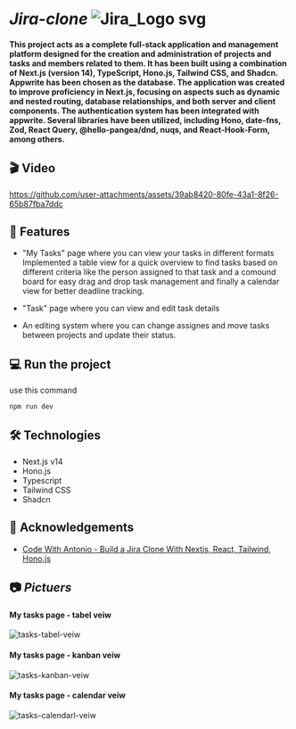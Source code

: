 # <i> Jira-clone </i> ![Jira_Logo svg](https://github.com/user-attachments/assets/080436da-8e52-4fe1-ba7d-fef7ebff1ad9)

#### This project acts as a complete full-stack application and management platform designed for the creation and administration of projects and tasks and members related to them. It has been built using a combination of Next.js (version 14), TypeScript, Hono.js, Tailwind CSS, and Shadcn. Appwrite has been chosen as the database. The application was created to improve proficiency in Next.js, focusing on aspects such as dynamic and nested routing, database relationships, and both server and client components. The authentication system has been integrated with appwrite. Several libraries have been utilized, including Hono, date-fns, Zod, React Query, @hello-pangea/dnd, nuqs, and React-Hook-Form, among others.

## 🎬 Video

https://github.com/user-attachments/assets/39ab8420-80fe-43a1-8f26-65b87fba7ddc



## 🧲 Features
- "My Tasks" page where you can view your tasks in different formats  Implemented  a table view for a quick overview to find tasks based on different criteria like the person assigned to that task  and a comound board for easy drag and drop task management and finally a calendar view for better deadline tracking. 

- "Task" page where you can view and edit task details

-  An editing system where you can change assignes and move tasks between projects and update their status.

## 💻  Run the project 
use this command
```bash
npm run dev
```

## 🛠️ Technologies

- Next.js v14
- Hono.js
- Typescript
- Tailwind CSS
- Shadcn

## 🙇 Acknowledgements
- <a href="https://www.youtube.com/watch?v=Av9C7xlV0fA"> Code With Antonio - Build a Jira Clone With Nextjs, React, Tailwind, Hono.js </a>



## 📷 <i>Pictuers </i> 

#### My tasks page - tabel veiw
![tasks-tabel-veiw](https://github.com/user-attachments/assets/18f0788f-2d5a-417b-b6a9-f10b7ac92d38)

#### My tasks page - kanban veiw
![tasks-kanban-veiw](https://github.com/user-attachments/assets/a88040b4-f14a-4021-b905-19ab23bc242d)

#### My tasks page - calendar veiw

![tasks-calendarl-veiw](https://github.com/user-attachments/assets/29d84e04-37b6-4a1a-9455-78849f6794be)
